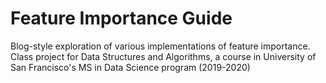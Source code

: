 # Feature Importance Guide

Blog-style exploration of various implementations of feature importance. Class project for Data Structures and Algorithms, a course in University of San Francisco's MS in Data Science program (2019-2020)
